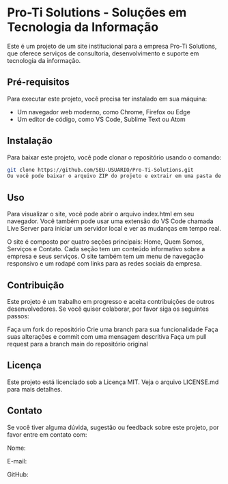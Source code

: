 # Pro-Ti Solutions - Soluções em Tecnologia da Informação

Este é um projeto de um site institucional para a empresa Pro-Ti Solutions, que oferece serviços de consultoria, desenvolvimento e suporte em tecnologia da informação.

## Pré-requisitos

Para executar este projeto, você precisa ter instalado em sua máquina:

- Um navegador web moderno, como Chrome, Firefox ou Edge
- Um editor de código, como VS Code, Sublime Text ou Atom

## Instalação

Para baixar este projeto, você pode clonar o repositório usando o comando:

```bash
git clone https://github.com/SEU-USUARIO/Pro-Ti-Solutions.git
Ou você pode baixar o arquivo ZIP do projeto e extrair em uma pasta de sua preferência.
```

## Uso

Para visualizar o site, você pode abrir o arquivo index.html em seu navegador. Você também pode usar uma extensão do VS Code chamada Live Server para iniciar um servidor local e ver as mudanças em tempo real.

O site é composto por quatro seções principais: Home, Quem Somos, Serviços e Contato. Cada seção tem um conteúdo informativo sobre a empresa e seus serviços. O site também tem um menu de navegação responsivo e um rodapé com links para as redes sociais da empresa.

## Contribuição
Este projeto é um trabalho em progresso e aceita contribuições de outros desenvolvedores. Se você quiser colaborar, por favor siga os seguintes passos:

Faça um fork do repositório
Crie uma branch para sua funcionalidade
Faça suas alterações e commit com uma mensagem descritiva
Faça um pull request para a branch main do repositório original
## Licença
Este projeto está licenciado sob a Licença MIT. Veja o arquivo LICENSE.md para mais detalhes.

## Contato
Se você tiver alguma dúvida, sugestão ou feedback sobre este projeto, por favor entre em contato com:

Nome: 

E-mail: 

GitHub: 